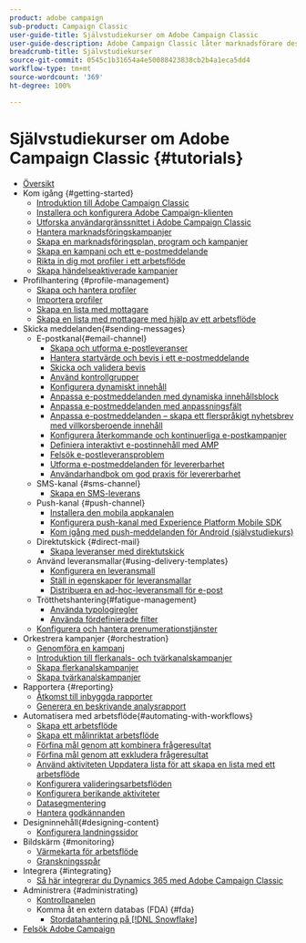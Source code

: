 ```yaml
---
product: adobe campaign
sub-product: Campaign Classic
user-guide-title: Självstudiekurser om Adobe Campaign Classic
user-guide-description: Adobe Campaign Classic låter marknadsförare designa kundupplevelser över flera kanaler och levererar en miljö för visuell kampanjorkestrering, interaktionshantering i realtid och körning över flera kanaler.
breadcrumb-title: Självstudiekurser
source-git-commit: 0545c1b31654a4e50088423838cb2b4a1eca5dd4
workflow-type: tm+mt
source-wordcount: '369'
ht-degree: 100%

---
```



# Självstudiekurser om Adobe Campaign Classic {#tutorials}

+ [Översikt](/help/overview.md)
+ Kom igång {#getting-started}
   + [Introduktion till Adobe Campaign Classic](/help/getting-started/introduction-to-adobe-campaign-classic.md)
   + [Installera och konfigurera Adobe Campaign-klienten](/help/getting-started/install-and-setup-the-adobe-campaign-client.md)
   + [Utforska användargränssnittet i Adobe Campaign Classic](/help/getting-started/exploring-the-adobe-campaign-classic-user-interface.md)
   + [Hantera marknadsföringskampanjer](/help/getting-started/managing-marketing-campaigns.md)
   + [Skapa en marknadsföringsplan, program och kampanjer](/help/getting-started/creating-a-marketing-plan-programs-and-campaigns.md)
   + [Skapa en kampanj och ett e-postmeddelande](/help/getting-started/creating-a-campaign-and-an-email.md)
   + [Rikta in dig mot profiler i ett arbetsflöde](/help/getting-started/targeting-profiles-in-a-workflow.md)
   + [Skapa händelseaktiverade kampanjer](/help/getting-started/create-event-triggered-campaigns.md)
+ Profilhantering {#profile-management}
   + [Skapa och hantera profiler](/help/profile-management/create-and-manage-profiles.md)
   + [Importera profiler](/help/data-management/importing-profiles.md)
   + [Skapa en lista med mottagare](/help/profile-management/creating-a-list-of-recipients.md)
   + [Skapa en lista med mottagare med hjälp av ett arbetsflöde](/help/profile-management/creating-a-list-of-recipients-with-a-workflow.md)
+ Skicka meddelanden{#sending-messages}
   + E-postkanal{#email-channel}
      + [Skapa och utforma e-postleveranser](/help/sending-messages/email-channel/create-and-design-email-deliveries.md)
      + [Hantera startvärde och bevis i ett e-postmeddelande](/help/sending-messages/email-channel/managing-seed-and-proofs.md)
      + [Skicka och validera bevis](/help/sending-messages/email-channel/send-and-validate-proofs.md)
      + [Använd kontrollgrupper](/help/sending-messages/email-channel/use-control-groups.md)
      + [Konfigurera dynamiskt innehåll](/help/sending-messages/email-channel/configuring-dynamic-content.md)
      + [Anpassa e-postmeddelanden med dynamiska innehållsblock](/help/sending-messages/email-channel/personalization-with-dynamic-content-blocks.md)
      + [Anpassa e-postmeddelanden med anpassningsfält](/help/sending-messages/email-channel/personalizing-emails-using-personalization-fields.md)
      + [Anpassa e-postmeddelanden – skapa ett flerspråkigt nyhetsbrev med villkorsberoende innehåll](/help/sending-messages/email-channel/personalizing-emails-create-a-multi-lingual-newsletter-using-conditional-content.md)
      + [Konfigurera återkommande och kontinuerliga e-postkampanjer](/help/sending-messages/recurring-deliveries.md)
      + [Definiera interaktivt e-postinnehåll med AMP](/help/sending-messages/email-channel/defining-interactive-email-content-with-amp.md)
      + [Felsök e-postleveransproblem](/help/sending-messages/email-channel/troubleshooting-email-delivery-issues.md)
      + [Utforma e-postmeddelanden för levererbarhet](/help/sending-messages/email-channel/design-emails-for-deliverability.md)
      + [Användarhandbok om god praxis för levererbarhet](https://experienceleague.adobe.com/docs/deliverability-learn/deliverability-best-practice-guide/introduction.html?lang=sv)
   + SMS-kanal {#sms-channel}
      + [Skapa en SMS-leverans](/help/sending-messages/mobile-channel/create-a-sms-delivery.md)
   + Push-kanal {#push-channel}
      + [Installera den mobila appkanalen](/help/sending-messages/mobile-channel/installing-the-mobile-app-channel.md)
      + [Konfigurera push-kanal med Experience Platform Mobile SDK](/help/sending-messages/mobile-channel/configure-push-using-aep-mobile-sdk.md)
      + [Kom igång med push-meddelanden för Android (självstudiekurs)](https://experienceleague.adobe.com/docs/campaign-classic-learn/getting-started-with-push-notifications-for-android/introduction.html?lang=sv)
   + Direktutskick {#direct-mail}
      + [Skapa leveranser med direktutskick](/help/sending-messages/direct-mail/creating-direct-mail-deliveries.md)
   + Använd leveransmallar{#using-delivery-templates}
      + [Konfigurera en leveransmall](/help/sending-messages/using-delivery-templates/configuring-a-delivery-template.md)
      + [Ställ in egenskaper för leveransmallar](/help/sending-messages/using-delivery-templates/setting-delivery-template-properties.md)
      + [Distribuera en ad-hoc-leveransmall för e-post](/help/sending-messages/using-delivery-templates/deploying-ad-hoc-email-delivery-template.md)
   + Trötthetshantering{#fatigue-management}
      + [Använda typologiregler](/help/sending-messages/fatigue-management/typology-rules-for-fatigue-management.md)
      + [Använda fördefinierade filter](/help/sending-messages/fatigue-management/fatigue-management-using-filters.md)
   + [Konfigurera och hantera prenumerationstjänster](/help/sending-messages/configuring-and-managing-subscription-services.md)
+ Orkestrera kampanjer {#orchestration}
   + [Genomföra en kampanj](/help/orchestrating-campaigns/executing-a-campaign.md)
   + [Introduktion till flerkanals- och tvärkanalskampanjer](/help/orchestrating-campaigns/introduction-to-cross-and-multi-channel-campaigns.md)
   + [Skapa flerkanalskampanjer](/help/orchestrating-campaigns/multi-channel-campaigns.md)
   + [Skapa tvärkanalskampanjer](/help/orchestrating-campaigns/cross-channel-campaigns.md)
+ Rapportera {#reporting}
   + [Åtkomst till inbyggda rapporter](/help/reporting/accessing-built-in-reports.md)
   + [Generera en beskrivande analysrapport](/help/reporting/generating-a-descriptive-analysis-report.md)
+ Automatisera med arbetsflöde{#automating-with-workflows}
   + [Skapa ett arbetsflöde](/help/automating-with-workflows/creating-a-workflow.md)
   + [Skapa ett målinriktat arbetsflöde](/help/automating-with-workflows/creating-a-targeting-workflow.md)
   + [Förfina mål genom att kombinera frågeresultat](/help/automating-with-workflows/refining-targets-by-combining-query-results.md)
   + [Förfina mål genom att exkludera frågeresultat](/help/automating-with-workflows/refining-targets-by-excluding-query-results.md)
   + [Använd aktiviteten Uppdatera lista för att skapa en lista med ett arbetsflöde](/help/automating-with-workflows/using-the-update-list-activity.md)
   + [Konfigurera valideringsarbetsflöden](/help/automating-with-workflows/validation-flow-configuration.md)
   + [Konfigurera berikande aktiviteter](/help/automating-with-workflows/enrichment-activity.md)
   + [Datasegmentering](/help/data-management/data-segmentation.md)
   + [Hantera godkännanden](/help/automating-with-workflows/managing-approvals.md)
+ Designinnehåll{#designing-content}
   + [Konfigurera landningssidor](/help/designing-content/configure-landingpages.md)
+ Bildskärm {#monitoring}
   + [Värmekarta för arbetsflöde](/help/monitoring-campaign-classic/workflow-heatmap.md)
   + [Granskningsspår](/help/monitoring-campaign-classic/audit-trail.md)
+ Integrera {#integrating}
   + [Så här integrerar du Dynamics 365 med Adobe Campaign Classic](/help/integrations/dynamics365-integration.md)
+ Administrera {#administrating}
   + [Kontrollpanelen](https://experienceleague.adobe.com/docs/campaign-classic-learn/control-panel/control-panel-overview.html?lang=sv)
   + Komma åt en extern databas (FDA) {#fda}
      + [Stordatahantering på  [!DNL Snowflake]](/help/administrating/snowflake/big-data-segmentation-on-snowflake.md)
+ [Felsök Adobe Campaign](https://experienceleague.adobe.com/docs/campaign-classic-learn/troubleshooting/overview.html?lang=sv)
